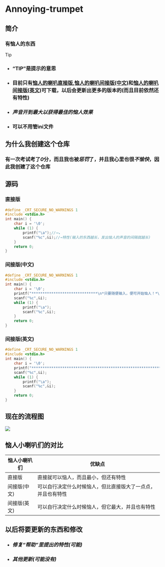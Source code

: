 # Annoying-trumpet
## 简介
### 有恼人的东西
> [!TIP] 
> - ### “TIP”是提示的意思
> - ### 目前只有[恼人的喇叭直接版](https://github.com/2fand/Annoying-trumpet/blob/main/%E6%81%BC%E4%BA%BA%E5%B0%8F%E5%96%87%E5%8F%AD%E7%BE%A4/%E6%81%BC%E4%BA%BA%E5%B0%8F%E5%96%87%E5%8F%AD%E7%9B%B4%E6%8E%A5%E7%89%88.exe),[恼人的喇叭间接版(中文)](https://github.com/2fand/Annoying-trumpet/blob/main/%E6%81%BC%E4%BA%BA%E5%B0%8F%E5%96%87%E5%8F%AD%E7%BE%A4/%E6%81%BC%E4%BA%BA%E5%B0%8F%E5%96%87%E5%8F%AD%E9%97%B4%E6%8E%A5%E7%89%88(%E4%B8%AD%E6%96%87).exe)和[恼人的喇叭间接版(英文)](https://github.com/2fand/Annoying-trumpet/blob/main/恼人小喇叭群/恼人小喇叭间接版(英文).exe)可下载，以后会更新出更多的版本的(而且目前依然还有特性)
> - ### *声音开到最大以获得最佳的恼人效果*
> - ### 可以不用管ini文件

## 为什么我创建这个仓库
### 有一次考试考了***0***分，而且我也被***惩罚***了，并且我心里也很***不愉快***，因此我创建了这个仓库
## 源码
### 直接版
```c
#define _CRT_SECURE_NO_WARNINGS 1
#include <stdio.h>
int main() {
    char i = '\0';
    while (1) {
        printf("\a");//→↘
        scanf("%c",&i);//→特性(输入的东西越长，发出恼人的声音的间隔就越长)
    }
    return 0;
}
```
### 间接版(中文)
```c
#define _CRT_SECURE_NO_WARNINGS 1
#include <stdio.h>
int main() {
    char i = '\0';
    printf("******************************\n*只要随便输入，便可开始恼人！*\n******************************\n\n");
    scanf("%c",&i);
    while (1) {
        printf("\a");
        scanf("%c",&i);
    }
    return 0;
}
```
### 间接版(英文)
```c
#define _CRT_SECURE_NO_WARNINGS 1
#include <stdio.h>
int main() {
    char i = '\0';
    printf("****************************************************************\n*As long as you input it casually,you can start annoying human!*\n****************************************************************\n\n");
    scanf("%c",&i);
    while (1) {
        printf("\a");
        scanf("%c",&i);
    }
    return 0;
}
```
## 现在的流程图
![](https://img-blog.csdnimg.cn/direct/5820edf62aca4f358b803b8eaa939443.png)
## 恼人小喇叭们的对比
恼人小喇叭们 | 优缺点
-------- | -----
直接版  | 直接就可以恼人，而且最小，但还有特性
间接版(中文) | 可以自行决定什么时候恼人，但比直接版大了一点点，并且也有特性
间接版(英文) | 可以自行决定什么时候恼人，但它最大，并且也有特性
## 以后将要更新的东西和修改
- ### *修复“帮助”里提出的特性(可能)*
- ### *其他更新(可能没有)*
